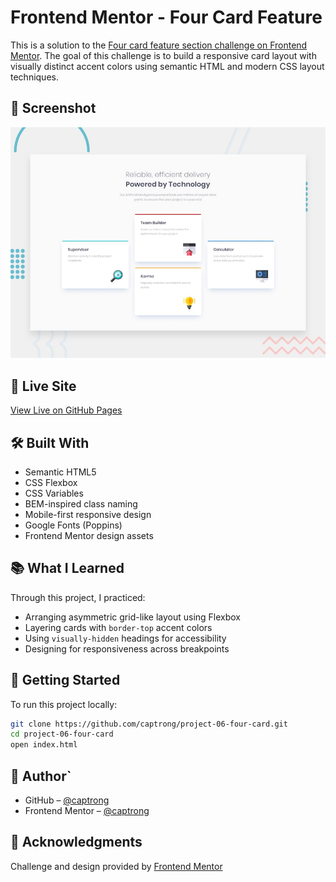 # Frontend Mentor - Four Card Feature

This is a solution to the [Four card feature section challenge on Frontend Mentor](https://www.frontendmentor.io/challenges/four-card-feature-section-weK1eFYK). The goal of this challenge is to build a responsive card layout with visually distinct accent colors using semantic HTML and modern CSS layout techniques.

## 📸 Screenshot

![Preview](./design/desktop-preview.jpg)

## 🔗 Live Site

[View Live on GitHub Pages](https://captrong.github.io/project-06-four-card)

## 🛠️ Built With

- Semantic HTML5
- CSS Flexbox
- CSS Variables
- BEM-inspired class naming
- Mobile-first responsive design
- Google Fonts (Poppins)
- Frontend Mentor design assets

## 📚 What I Learned

Through this project, I practiced:

- Arranging asymmetric grid-like layout using Flexbox
- Layering cards with `border-top` accent colors
- Using `visually-hidden` headings for accessibility
- Designing for responsiveness across breakpoints

## 🚀 Getting Started

To run this project locally:

```bash
git clone https://github.com/captrong/project-06-four-card.git
cd project-06-four-card
open index.html
```

## 👤 Author`

- GitHub – [@captrong](https://github.com/captrong)
- Frontend Mentor – [@captrong](https://www.frontendmentor.io/profile/captrong)

## 🎨 Acknowledgments

Challenge and design provided by [Frontend Mentor](https://www.frontendmentor.io)